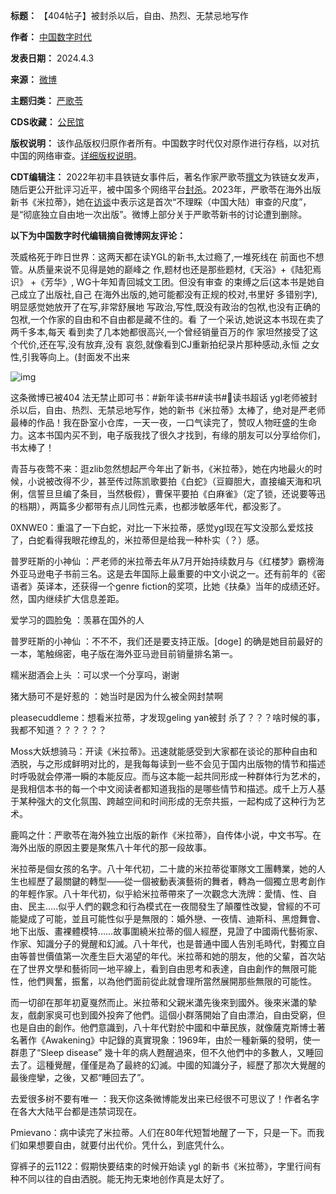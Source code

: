 

**标题：** 【404帖子】被封杀以后，自由、热烈、无禁忌地写作  

**作者：** [中国数字时代](https://chinadigitaltimes.net/space/中国数字时代)  

**发表日期：** 2024.4.3  

**来源：** [微博](https://s.weibo.com/weibo?q=%E7%B1%B3%E6%8B%89%E8%92%82&page=1)  

**主题归类：** [严歌苓](https://chinadigitaltimes.net/space/严歌苓)  

**CDS收藏：** [公民馆](https://chinadigitaltimes.net/space/%E5%85%AC%E6%B0%91%E9%A6%86)  

**版权说明：** 该作品版权归原作者所有。中国数字时代仅对原作进行存档，以对抗中国的网络审查。[详细版权说明](https://chinadigitaltimes.net/chinese/copyright)。


**CDT编辑注：** 2022年初丰县铁链女事件后，著名作家严歌苓[撰文](https://chinadigitaltimes.net/chinese/676547.html "撰文")为铁链女发声，随后更公开批评习近平，被中国多个网络平台[封杀](https://chinadigitaltimes.net/chinese/676872.html "封杀")。2023年，严歌苓在海外出版新书《米拉蒂》，她在[访谈](https://www.rfa.org/mandarin/yataibaodao/gangtai/lf-07102023091400.html "访谈")中表示这是首次“不理睬（中国大陆）审查的尺度”，是“彻底独立自由地一次出版”。微博上部分关于严歌苓新书的讨论遭到删除。


**以下为中国数字时代编辑摘自微博网友评论：** 


茨威格死于昨日世界：这两天都在读YGL的新书,太过瘾了,一堆死线在 前面也不想管。从质量来说不见得是她的巅峰之 作,题材也还是那些题材,《天浴》+《陆犯焉识》 +《芳华》, WG十年知青回城文工团。但没有审查 的束缚之后(这本书是她自己成立了出版社,自己 在海外出版的,她可能都没有正规的校对,书里好 多错别字),明显感觉她放开了在写,非常舒展地 写政治,写性,既没有政治的包袱,也没有正确的 包袱,一个作家的自由和不自由都是藏不住的。看 了一个采访,她说这本书现在卖了两千多本,每天 看到卖了几本她都很高兴,一个曾经销量百万的作 家坦然接受了这个代价,还在写,没有放弃,没有 哀怨,就像看到CJ重新拍纪录片那种感动,永恒 之女性,引我等向上。(封面发不出来


![img](https://chinadigitaltimes.net/chinese/files/2024/04/d0a96985213fb75915c637849c30f5bd.jpg)  

这条微博已被404
法无禁止即可书：#新年读书##读书#读书超话 ygl老师被封杀以后，自由、热烈、无禁忌地写作，她的新书《米拉蒂》太棒了，绝对是严老师最棒的作品！我在卧室小仓库，一天一夜，一口气读完了，赞叹人物旺盛的生命力。这本书国内买不到，电子版我找了很久才找到，有缘的朋友可以分享给你们，书太棒了！


青苔与夜莺不来：逛zlib忽然想起严今年出了新书，《米拉蒂》，她在内地最火的时候，小说被改得不少，甚至传过陈凯歌要拍《白蛇》（豆瓣胆大，直接编天海和巩俐，信誓旦旦编了条目，当然极假），曹保平要拍《白麻雀》（定了锁，还说要等迅的档期），两篇多少都带有点儿同性元素，也都涉敏感年代，都没影了。


0XNWE0：重温了一下白蛇，对比一下米拉蒂，感觉ygl现在写文没那么爱炫技了，白蛇看得我眼花缭乱的，米拉蒂但是给我一种朴实（？）感。 


普罗旺斯的小神仙 ：严老师的米拉蒂去年从7月开始持续数月与《红楼梦》霸榜海外亚马逊电子书前三名。这是去年国际上最重要的中文小说之一。还有前年的《密语者》英译本，还获得一个genre fiction的奖项，比她《扶桑》当年的成绩还好。然，国内继续扩大信息差距。


爱学习的圆脸兔 ：羡慕在国外的人


普罗旺斯的小神仙 ：不不不，我们还是要支持正版。[doge] 的确是她目前最好的一本，笔触绵密，电子版在海外亚马逊目前销量排名第一。


糯米甜酒会上头 ：可以求一个分享吗，谢谢


猪大肠可不是好惹的 ：她当时是因为什么被全网封禁啊


pleasecuddleme：想看米拉蒂，才发现geling yan被封 杀了？？？啥时候的事，我都不知道？？？？？？


Moss大妖想骑马：开读《米拉蒂》。迅速就能感受到大家都在谈论的那种自由和洒脱，与之形成鲜明对比的，是我每每读到一些不会见于国内出版物的情节和描述时呼吸就会停滞一瞬的本能反应。而与这本能一起共同形成一种群体行为艺术的，是我相信本书的每一个中文阅读者都知道我指的是哪些情节和描述。成千上万人基于某种强大的文化氛围、跨越空间和时间形成的无奈共振，一起构成了这种行为艺术。


鹿鸣之什：严歌苓在海外独立出版的新作《米拉蒂》，自传体小说，中文书写。在海外出版的原因主要是聚焦八十年代的那一段故事。  

米拉蒂是個女孩的名字。八十年代初，二十歲的米拉蒂從軍隊文工團轉業，她的人生也經歷了最關鍵的轉型——從一個被動表演藝術的舞者，轉為一個獨立思考創作的年輕作家。八十年代初，似乎給米拉蒂帶來了一次觀念大洗牌：愛情、性、自由、民主…..似乎人們的觀念和行為模式在一夜間發生了顛覆性改變，曾經的不可能變成了可能，並且可能性似乎是無限的：婚外戀、一夜情、迪斯科、黑燈舞會、地下出版、畫裸體模特……故事圍繞米拉蒂的個人經歷，見證了中國兩代藝術家、作家、知識分子的覺醒和幻滅。八十年代，也是普通中國人告別毛時代，對獨立自由等普世價值第一次產生巨大渴望的年代。米拉蒂和她的朋友，他的父輩，首次站在了世界文學和藝術同一地平線上，看到自由思考和表達，自由創作的無限可能性，他們興奮，振奮，以為他們面前從此就會理所當然展開那些無限的可能性。  

而一切卻在那年初夏戛然而止。米拉蒂和父親米瀟先後來到國外。後來米瀟的摯友，戲劇家吳可也到國外投奔了他們。這個小群落開始了自由漂泊，自由受窮，但也是自由的創作。他們意識到，八十年代對於中國和中華民族，就像薩克斯博士著名著作《Awakening》中記錄的真實現象：1969年，由於一種新藥的發明，使一群患了“Sleep disease” 幾十年的病人甦醒過來，但不久他們中的多數人，又睡回去了。這種覺醒，僅僅是為了最終的幻滅。中國的知識分子，經歷了那次大覺醒的最後痙攣，之後，又都“睡回去了”。


去爱很多树不要有唯一 ：我天你这条微博能发出来已经很不可思议了！作者名字在各大大陆平台都是违禁词现在。


Pmievano：病中读完了米拉蒂。人们在80年代短暂地醒了一下，只是一下。而我们如果想要自由，就要付出代价。凭什么，到底凭什么。


穿裤子的云1122：假期快要结束的时候开始读 ygl 的新书《米拉蒂》，字里行间有种不同以往的自由洒脱。能无拘无束地创作真是太好了。



